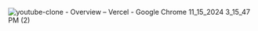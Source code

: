![youtube-clone - Overview – Vercel - Google Chrome 11_15_2024 3_15_47 PM (2)](https://github.com/user-attachments/assets/47c73b32-2105-476a-9562-0abd36e6acba)
